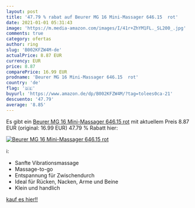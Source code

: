 ```yaml
---
layout: post
title: '47.79 % rabat auf Beurer MG 16 Mini-Massager 646.15  rot'
date: 2021-01-01 05:31:43
image: 'https://m.media-amazon.com/images/I/41r+ZhYM1FL._SL200_.jpg'
comments: true
category: ofertas
author: ring
slug: 'B002KFZW4M-de'
actualPrice: 8.87 EUR
currency: EUR
price: 8.87
comparePrice: 16.99 EUR
prodname: 'Beurer MG 16 Mini-Massager 646.15  rot'
country: 'de'
flag: '🇩🇪'
buyurl: 'https://www.amazon.de/dp/B002KFZW4M/?tag=tolees0ca-21'
descuento: '47.79'
average: '8.85'
---
```


Es gibt ein [Beurer MG 16 Mini-Massager 646.15  rot](https://www.amazon.de/dp/B002KFZW4M/?tag=tolees0ca-21) mit aktuellem Preis 8.87 EUR (original: 16.99 EUR) 47.79 % Rabatt hier:

[![Beurer MG 16 Mini-Massager 646.15  rot](https://m.media-amazon.com/images/I/41r+ZhYM1FL._SL200_.jpg)](https://www.amazon.de/dp/B002KFZW4M/?tag=tolees0ca-21)

ℹ️:

- Sanfte Vibrationsmassage
- Massage-to-go
- Entspannung für Zwischendurch
- Ideal für Rücken, Nacken, Arme und Beine
- Klein und handlich

[kauf es hier!!](https://www.amazon.de/dp/B002KFZW4M/?tag=tolees0ca-21)
